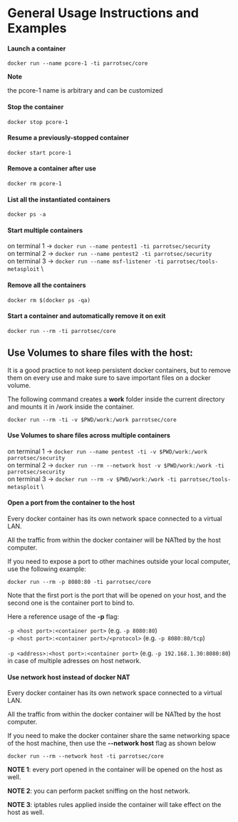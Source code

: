 # General Usage Instructions and Examples #

#### Launch a container ####

    docker run --name pcore-1 -ti parrotsec/core

<div class="panel panel-info">
  <div class="panel-heading">
    <i class="fa fa-info-circle badge" aria-hidden="true"></i>

**Note**

  </div>
  <div class="panel-body">
  the pcore-1 name is arbitrary and can be customized
  </div>
</div>

#### Stop the container ####

    docker stop pcore-1

#### Resume a previously-stopped container ####

    docker start pcore-1

#### Remove a container after use ####

    docker rm pcore-1

#### List all the instantiated containers ####

    docker ps -a

#### Start multiple containers ####

on terminal 1 -> `docker run --name pentest1 -ti parrotsec/security` \
on terminal 2 -> `docker run --name pentest2 -ti parrotsec/security` \
on terminal 3 -> `docker run --name msf-listener -ti parrotsec/tools-metasploit` \

#### Remove all the containers ####

    docker rm $(docker ps -qa)

#### Start a container and automatically remove it on exit ####

    docker run --rm -ti parrotsec/core

## Use Volumes to share files with the host:
It is a good practice to not keep persistent docker containers, but to remove them on every use and make sure to save important files on a docker volume.

The following command creates a **work** folder inside the current directory and mounts it in /work inside the container.

    docker run --rm -ti -v $PWD/work:/work parrotsec/core

#### Use Volumes to share files across multiple containers ####

on terminal 1 -> `docker run --name pentest -ti -v $PWD/work:/work parrotsec/security` \
on terminal 2 -> `docker run --rm --network host -v $PWD/work:/work -ti parrotsec/security` \
on terminal 3 -> `docker run --rm -v $PWD/work:/work -ti parrotsec/tools-metasploit` \

#### Open a port from the container to the host ####

Every docker container has its own network space connected to a virtual LAN.

All the traffic from within the docker container will be NATted by the host computer.

If you need to expose a port to other machines outside your local computer, use the following example:

    docker run --rm -p 8080:80 -ti parrotsec/core

Note that the first port is the port that will be opened on your host, and the second one is the container port to bind to.

Here a reference usage of the **-p** flag:

`-p <host port>:<container port>` (e.g. `-p 8080:80`) \
`-p <host port>:<container port>/<protocol>` (e.g. `-p 8080:80/tcp`) \
\
`-p <address>:<host port>:<container port>` (e.g. `-p 192.168.1.30:8080:80`) \
in case of multiple adresses on host network.

#### Use network host instead of docker NAT ####

Every docker container has its own network space connected to a virtual LAN.

All the traffic from within the docker container will be NATted by the host computer.

If you need to make the docker container share the same networking space of the host machine, then use the **--network host** flag as shown below

    docker run --rm --network host -ti parrotsec/core

**NOTE 1**: every port opened in the container will be opened on the host as well.

**NOTE 2**: you can perform packet sniffing on the host network.

**NOTE 3**: iptables rules applied inside the container will take effect on the host as well.
